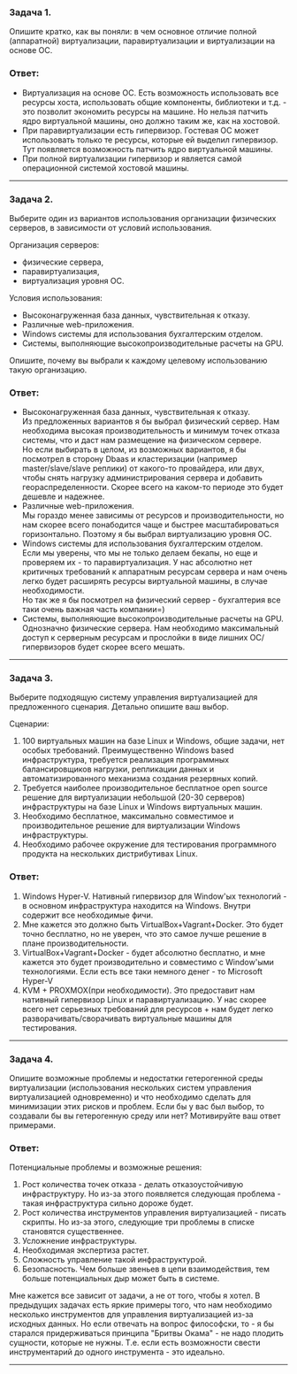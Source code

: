 ### Задача 1. 
Опишите кратко, как вы поняли: в чем основное отличие полной (аппаратной) виртуализации, паравиртуализации и виртуализации на основе ОС.
### Ответ:

- Виртуализация на основе ОС. Есть возможность использовать все ресурсы хоста, использовать общие компоненты, библиотеки и т.д. - это позволит экономить ресурсы на машине. Но нельзя патчить ядро виртуальной машины, оно должно таким же, как на хостовой. 
- При паравиртуализации есть гипервизор. Гостевая ОС может использовать только те ресурсы, которые ей выделил гипервизор. Тут появляется возможность патчить ядро виртуальной машины.
- При полной виртуализации гипервизор и является самой операционной системой хостовой машины. 
---

### Задача 2. 
Выберите один из вариантов использования организации физических серверов, в зависимости от условий использования.   

Организация серверов:
- физические сервера, 
- паравиртуализация, 
- виртуализация уровня ОС. 

Условия использования:
- Высоконагруженная база данных, чувствительная к отказу. 
- Различные web-приложения. 
- Windows системы для использования бухгалтерским отделом. 
- Системы, выполняющие высокопроизводительные расчеты на GPU. 

Опишите, почему вы выбрали к каждому целевому использованию такую организацию.
### Ответ:
- Высоконагруженная база данных, чувствительная к отказу.   
Из предложенных вариантов я бы выбрал физический сервер. Нам необходима высокая производительность и минимум точек отказа системы, что и даст нам размещение на физическом сервере.   
Но если выбирать в целом, из возможных вариантов, я бы посмотрел в сторону Dbaas и кластеризации (например master/slave/slave реплики) от какого-то провайдера, или двух, чтобы снять нагрузку администрирования сервера и добавить геораспределенности. Скорее всего на каком-то периоде это будет дешевле и надежнее. 
- Различные web-приложения.   
Мы гораздо менее зависимы от ресурсов и производительности, но нам скорее всего понабодится чаще и быстрее масштабироваться горизонтально. Поэтому я бы выбрал виртуализацию уровня ОС. 
- Windows системы для использования бухгалтерским отделом.   
Если мы уверены, что мы не только делаем бекапы, но еще и проверяем их - то паравиртуализация. У нас абсолютно нет критичных требований к аппаратным ресурсам сервера и нам очень легко будет расширять ресурсы виртуальной машины, в случае необходимости.   
Но так же я бы посмотрел на физический сервер - бухгалтерия все таки очень важная часть компании=)
- Системы, выполняющие высокопроизводительные расчеты на GPU.   
Однозначно физические сервера. Нам необходимо максимальный доступ к серверным ресурсам и прослойки в виде лишних ОС/гипервизоров будет скорее всего мешать. 
---

### Задача 3. 
Выберите подходящую систему управления виртуализацией для предложенного сценария. Детально опишите ваш выбор.

Сценарии:

1. 100 виртуальных машин на базе Linux и Windows, общие задачи, нет особых требований. Преимущественно Windows based инфраструктура, требуется реализация программных балансировщиков нагрузки, репликации данных и автоматизированного механизма создания резервных копий. 
2. Требуется наиболее производительное бесплатное open source решение для виртуализации небольшой (20-30 серверов) инфраструктуры на базе Linux и Windows виртуальных машин.
3. Необходимо бесплатное, максимально совместимое и производительное решение для виртуализации Windows инфраструктуры. 
4. Необходимо рабочее окружение для тестирования программного продукта на нескольких дистрибутивах Linux.
### Ответ:  
1. Windows Hyper-V. Нативный гипервизор для Window'ых технологий - в основном инфраструктура находится на Windows. Внутри содержит все необходимые фичи. 
2. Мне кажется это должно быть VirtualBox+Vagrant+Docker. Это будет точно бесплатно, но не уверен, что это самое лучше решение в плане производительности. 
3. VirtualBox+Vagrant+Docker - будет абсолютно бесплатно, и мне кажется это будет производительно и совместимо с Window'ыми технологиями. Если есть все таки немного денег - то Microsoft Hyper-V
4. KVM + PROXMOX(при необходимости). Это предоставит нам нативный гипервизор Linux и паравиртуализацию. У нас скорее всего нет серьезных требований для ресурсов + нам будет легко разворачивать/сворачивать виртуальные машины для тестирования. 

---

### Задача 4. 
Опишите возможные проблемы и недостатки гетерогенной среды виртуализации (использования нескольких систем управления виртуализацией одновременно) и что необходимо сделать для минимизации этих рисков и проблем. Если бы у вас был выбор, то создавали бы вы гетерогенную среду или нет? Мотивируйте ваш ответ примерами.
### Ответ:
Потенциальные проблемы и возможные решения:
1. Рост количества точек отказа - делать отказоустойчивую инфраструктуру. Но из-за этого появляется следующая проблема - такая инфраструктура сильно дороже будет. 
2. Рост количества инструментов управления виртуализацией - писать скрипты. Но из-за этого, следующие три проблемы в списке становятся существеннее. 
3. Усложнение инфраструктуры.
4. Необходимая экспертиза растет. 
5. Сложность управление такой инфраструктурой.
6. Безопасность. Чем больше звеньев в цепи взаимодействия, тем больше потенциальных дыр может быть в системе. 

Мне кажется все зависит от задачи, а не от того, чтобы я хотел. 
В предыдущих задачах есть яркие примеры того, что нам необходимо несколько инструментов для управления виртуализацией из-за исходных данных. 
Но если отвечать на вопрос философски, то - я бы старался придерживаться принципа "Бритвы Окама" - не надо плодить сущности, которые не нужны. Т.е. если есть возможности свести инструментарий до одного инструмента - это идеально.

---
